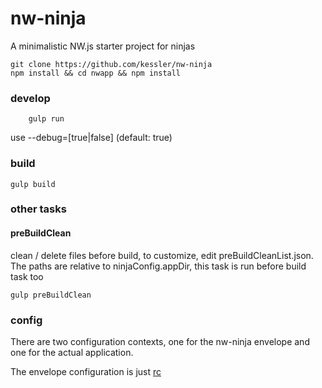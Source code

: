 nw-ninja 
======

A minimalistic NW.js starter project for ninjas

```
git clone https://github.com/kessler/nw-ninja
npm install && cd nwapp && npm install
```

### develop
```
	gulp run
```
use --debug=[true|false] (default: true)

### build
```
gulp build
```

### other tasks

#### preBuildClean
clean / delete files before build, to customize, edit preBuildCleanList.json. The paths are relative to ninjaConfig.appDir, this task is run before build task too
```
gulp preBuildClean
```

### config

There are two configuration contexts, one for the nw-ninja envelope and one for the actual application.

The envelope configuration is just [rc](https://github.com/dominictarr/rc)
